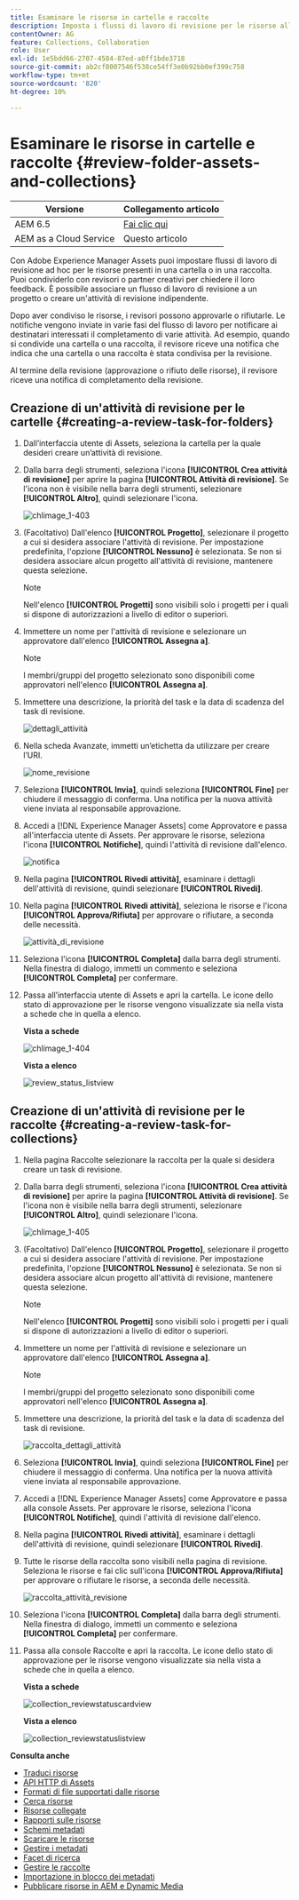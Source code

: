 ```yaml
---
title: Esaminare le risorse in cartelle e raccolte
description: Imposta i flussi di lavoro di revisione per le risorse all’interno di una cartella o di una raccolta e condividili con i revisori o i partner creativi per ottenere un feedback.
contentOwner: AG
feature: Collections, Collaboration
role: User
exl-id: 1e5bdd66-2707-4584-87ed-a0ff1bde3718
source-git-commit: ab2cf8007546f538ce54ff3e0b92bb0ef399c758
workflow-type: tm+mt
source-wordcount: '820'
ht-degree: 10%

---
```


# Esaminare le risorse in cartelle e raccolte {#review-folder-assets-and-collections}

| Versione | Collegamento articolo |
| -------- | ---------------------------- |
| AEM 6.5 | [Fai clic qui](https://experienceleague.adobe.com/docs/experience-manager-65/assets/using/bulk-approval.html?lang=en) |
| AEM as a Cloud Service | Questo articolo |

Con Adobe Experience Manager Assets puoi impostare flussi di lavoro di revisione ad hoc per le risorse presenti in una cartella o in una raccolta. Puoi condividerlo con revisori o partner creativi per chiedere il loro feedback. È possibile associare un flusso di lavoro di revisione a un progetto o creare un&#39;attività di revisione indipendente.

Dopo aver condiviso le risorse, i revisori possono approvarle o rifiutarle. Le notifiche vengono inviate in varie fasi del flusso di lavoro per notificare ai destinatari interessati il completamento di varie attività. Ad esempio, quando si condivide una cartella o una raccolta, il revisore riceve una notifica che indica che una cartella o una raccolta è stata condivisa per la revisione.

Al termine della revisione (approvazione o rifiuto delle risorse), il revisore riceve una notifica di completamento della revisione.

## Creazione di un&#39;attività di revisione per le cartelle {#creating-a-review-task-for-folders}

1. Dall’interfaccia utente di Assets, seleziona la cartella per la quale desideri creare un’attività di revisione.
1. Dalla barra degli strumenti, seleziona l&#39;icona **[!UICONTROL Crea attività di revisione]** per aprire la pagina **[!UICONTROL Attività di revisione]**. Se l&#39;icona non è visibile nella barra degli strumenti, selezionare **[!UICONTROL Altro]**, quindi selezionare l&#39;icona.

   ![chlimage_1-403](assets/chlimage_1-403.png)

1. (Facoltativo) Dall&#39;elenco **[!UICONTROL Progetto]**, selezionare il progetto a cui si desidera associare l&#39;attività di revisione. Per impostazione predefinita, l&#39;opzione **[!UICONTROL Nessuno]** è selezionata. Se non si desidera associare alcun progetto all&#39;attività di revisione, mantenere questa selezione.

   >[!NOTE]
   >
   >Nell&#39;elenco **[!UICONTROL Progetti]** sono visibili solo i progetti per i quali si dispone di autorizzazioni a livello di editor o superiori.

1. Immettere un nome per l&#39;attività di revisione e selezionare un approvatore dall&#39;elenco **[!UICONTROL Assegna a]**.

   >[!NOTE]
   >
   >I membri/gruppi del progetto selezionato sono disponibili come approvatori nell&#39;elenco **[!UICONTROL Assegna a]**.

1. Immettere una descrizione, la priorità del task e la data di scadenza del task di revisione.

   ![dettagli_attività](assets/task_details.png)

1. Nella scheda Avanzate, immetti un’etichetta da utilizzare per creare l’URI.

   ![nome_revisione](assets/review_name.png)

1. Seleziona **[!UICONTROL Invia]**, quindi seleziona **[!UICONTROL Fine]** per chiudere il messaggio di conferma. Una notifica per la nuova attività viene inviata al responsabile approvazione.
1. Accedi a [!DNL Experience Manager Assets] come Approvatore e passa all&#39;interfaccia utente di Assets. Per approvare le risorse, seleziona l&#39;icona **[!UICONTROL Notifiche]**, quindi l&#39;attività di revisione dall&#39;elenco.

   ![notifica](assets/notification.png)

1. Nella pagina **[!UICONTROL Rivedi attività]**, esaminare i dettagli dell&#39;attività di revisione, quindi selezionare **[!UICONTROL Rivedi]**.
1. Nella pagina **[!UICONTROL Rivedi attività]**, seleziona le risorse e l&#39;icona **[!UICONTROL Approva/Rifiuta]** per approvare o rifiutare, a seconda delle necessità.

   ![attività_di_revisione](assets/review_task.png)

1. Seleziona l&#39;icona **[!UICONTROL Completa]** dalla barra degli strumenti. Nella finestra di dialogo, immetti un commento e seleziona **[!UICONTROL Completa]** per confermare.
1. Passa all’interfaccia utente di Assets e apri la cartella. Le icone dello stato di approvazione per le risorse vengono visualizzate sia nella vista a schede che in quella a elenco.

   **Vista a schede**

   ![chlimage_1-404](assets/chlimage_1-404.png)

   **Vista a elenco**

   ![review_status_listview](assets/review_status_listview.png)

## Creazione di un&#39;attività di revisione per le raccolte {#creating-a-review-task-for-collections}

1. Nella pagina Raccolte selezionare la raccolta per la quale si desidera creare un task di revisione.
1. Dalla barra degli strumenti, seleziona l&#39;icona **[!UICONTROL Crea attività di revisione]** per aprire la pagina **[!UICONTROL Attività di revisione]**. Se l&#39;icona non è visibile nella barra degli strumenti, selezionare **[!UICONTROL Altro]**, quindi selezionare l&#39;icona.

   ![chlimage_1-405](assets/chlimage_1-405.png)

1. (Facoltativo) Dall&#39;elenco **[!UICONTROL Progetto]**, selezionare il progetto a cui si desidera associare l&#39;attività di revisione. Per impostazione predefinita, l&#39;opzione **[!UICONTROL Nessuno]** è selezionata. Se non si desidera associare alcun progetto all&#39;attività di revisione, mantenere questa selezione.

   >[!NOTE]
   >
   >Nell&#39;elenco **[!UICONTROL Progetti]** sono visibili solo i progetti per i quali si dispone di autorizzazioni a livello di editor o superiori.

1. Immettere un nome per l&#39;attività di revisione e selezionare un approvatore dall&#39;elenco **[!UICONTROL Assegna a]**.

   >[!NOTE]
   >
   >I membri/gruppi del progetto selezionato sono disponibili come approvatori nell&#39;elenco **[!UICONTROL Assegna a]**.

1. Immettere una descrizione, la priorità del task e la data di scadenza del task di revisione.

   ![raccolta_dettagli_attività](assets/task_details-collection.png)

1. Seleziona **[!UICONTROL Invia]**, quindi seleziona **[!UICONTROL Fine]** per chiudere il messaggio di conferma. Una notifica per la nuova attività viene inviata al responsabile approvazione.
1. Accedi a [!DNL Experience Manager Assets] come Approvatore e passa alla console Assets. Per approvare le risorse, seleziona l&#39;icona **[!UICONTROL Notifiche]**, quindi l&#39;attività di revisione dall&#39;elenco.
1. Nella pagina **[!UICONTROL Rivedi attività]**, esaminare i dettagli dell&#39;attività di revisione, quindi selezionare **[!UICONTROL Rivedi]**.
1. Tutte le risorse della raccolta sono visibili nella pagina di revisione. Seleziona le risorse e fai clic sull&#39;icona **[!UICONTROL Approva/Rifiuta]** per approvare o rifiutare le risorse, a seconda delle necessità.

   ![raccolta_attività_revisione](assets/review_task_collection.png)

1. Seleziona l&#39;icona **[!UICONTROL Completa]** dalla barra degli strumenti. Nella finestra di dialogo, immetti un commento e seleziona **[!UICONTROL Completa]** per confermare.
1. Passa alla console Raccolte e apri la raccolta. Le icone dello stato di approvazione per le risorse vengono visualizzate sia nella vista a schede che in quella a elenco.

   **Vista a schede**

   ![collection_reviewstatuscardview](assets/collection_reviewstatuscardview.png)

   **Vista a elenco**

   ![collection_reviewstatuslistview](assets/collection_reviewstatuslistview.png)

**Consulta anche**

* [Traduci risorse](translate-assets.md)
* [API HTTP di Assets](mac-api-assets.md)
* [Formati di file supportati dalle risorse](file-format-support.md)
* [Cerca risorse](search-assets.md)
* [Risorse collegate](use-assets-across-connected-assets-instances.md)
* [Rapporti sulle risorse](asset-reports.md)
* [Schemi metadati](metadata-schemas.md)
* [Scaricare le risorse](download-assets-from-aem.md)
* [Gestire i metadati](manage-metadata.md)
* [Facet di ricerca](search-facets.md)
* [Gestire le raccolte](manage-collections.md)
* [Importazione in blocco dei metadati](metadata-import-export.md)
* [Pubblicare risorse in AEM e Dynamic Media](/help/assets/publish-assets-to-aem-and-dm.md)
